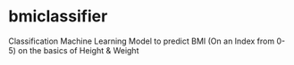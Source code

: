 # bmiclassifier
Classification Machine Learning Model to predict BMI (On an Index from 0-5) on the basics of Height &amp; Weight
